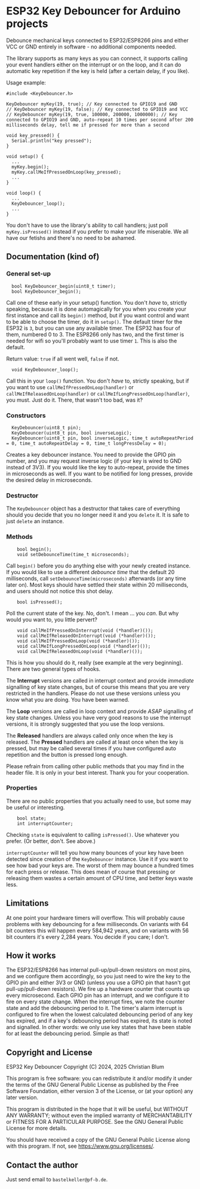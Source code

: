 # ESP32 Key Debouncer for Arduino projects
Debounce mechanical keys connected to ESP32/ESP8266 pins and either VCC or GND entirely in software - no additional components needed.

The library supports as many keys as you can connect, it supports calling your event handlers either on the interrupt or on the loop, and it can do automatic key repetition if the key is held (after a certain delay, if you like).

Usage example:

```
#include <KeyDebouncer.h>

KeyDebouncer myKey(19, true); // Key connected to GPIO19 and GND
// KeyDebouncer myKey(19, false); // Key connected to GPIO19 and VCC
// KeyDebouncer myKey(19, true, 100000, 200000, 1000000); // Key connected to GPIO19 and GND, auto-repeat 10 times per second after 200 milliseconds delay, tell me if pressed for more than a second

void key_pressed() {
  Serial.println("key pressed");
}

void setup() {
  ...
  myKey.begin();
  myKey.callMeIfPressedOnLoop(key_pressed);
  ...
}

void loop() {
  ...
  KeyDebouncer_loop();
  ...
}
```

You don't have to use the library's ability to call handlers; just poll `myKey.isPressed()` instead if you prefer to make your life miserable.
We all have our fetishs and there's no need to be ashamed.

## Documentation (kind of)

### General set-up

```
  bool KeyDebouncer_begin(uint8_t timer);
  bool KeyDebouncer_begin();
```

Call one of these early in your setup() function. You don't _have_ to, strictly speaking, because it is done automagically for you
when you create your first instance and call its `begin()` method, but if you want control and want to be able to choose the
timer, do it in `setup()`. The default timer for the ESP32 is `3`, but you can use any available timer. The ESP32 has four of them,
numbered 0 to 3. The ESP8266 only has two, and the first timer is needed for wifi so you'll probably want to use timer `1`.
This is also the default.

Return value: `true` if all went well, `false` if not.

```
  void KeyDebouncer_loop();
```

Call this in your `loop()` function. You don't _have_ to, strictly speaking, but if you want to use `callMeIfPressedOnLoop(handler)`
or `callMeIfReleasedOnLoop(handler)` or `callMeIfLongPressedOnLoop(handler)`, you must. Just do it. There, that wasn't too bad, was it?

### Constructors

```
  KeyDebouncer(uint8_t pin);
  KeyDebouncer(uint8_t pin, bool inverseLogic);
  KeyDebouncer(uint8_t pin, bool inverseLogic, time_t autoRepeatPeriod = 0, time_t autoRepeatDelay = 0, time_t longPressDelay = 0);
```

Creates a key debouncer instance. You need to provide the GPIO pin number, and you may request inverse logic (if your key is wired to GND instead of 3V3).
If you would like the key to auto-repeat, provide the times in microseconds as well. If you want to be notified for long presses, provide the desired
delay in microseconds.

### Destructor

The `KeyDebouncer` object has a destructor that takes care of everything should you decide that you no longer need it and you `delete` it.
It is safe to just `delete` an instance.

### Methods

```
    bool begin();
    void setDebounceTime(time_t microseconds);
```

Call `begin()` before you do anything else with your newly created instance. If you would like to use a different _debounce time_ that the default 20 milliseconds, call `setDebounceTime(microseconds)` afterwards (or any time later on). Most keys should have settled their state within 20 milliseconds,
and users should not notice this shot delay.

```
    bool isPressed();
```

Poll the current state of the key. No, don't. I mean ... you _can_. But why would you want to, you little pervert?

```
    void callMeIfPressedOnInterrupt(void (*handler)());
    void callMeIfReleasedOnInterrupt(void (*handler)());
    void callMeIfPressedOnLoop(void (*handler)());
    void callMeIfLongPressedOnLoop(void (*handler)());
    void callMeIfReleasedOnLoop(void (*handler)());
```

This is how you should do it, really (see example at the very beginning). There are two general types of hooks.

The __Interrupt__ versions are called in interrupt context and provide _immediate_ signalling of key state changes,
but of course this means that you are very restricted in the handlers. Please do not use these versions unless you know what you are doing.
You have been warned.

The __Loop__ versions are called in loop context and provide _ASAP_ signalling of key state changes. Unless you have very good reasons
to use the interrupt versions, it is strongly suggested that you use the loop versions.

The __Released__ handlers are always called only once when the key is released. The __Pressed__ handlers are called at least once when the
key is pressed, but may be called several times if you have configured auto repetition and the button is pressed long enough.

Please refrain from calling other public methods that you may find in the header file. It is only in your best interest. Thank you for your cooperation.

### Properties

There are no public properties that you actually need to use, but some may be useful or interesting.

```
    bool state;
    int interruptCounter;
```

Checking `state` is equivalent to calling `isPressed()`. Use whatever you prefer. (Or better, don't. See above.)

`interruptCounter` will tell you how many bounces of your key have been detected since creation of the `KeyDebouncer` instance.
Use it if you want to see how bad your keys are. The worst of them may bounce a hundred times for each press or release.
This does mean of course that pressing or releasing them wastes a certain amount of CPU time, and better keys waste less.

## Limitations

At one point your hardware timers will overflow. This will probably cause problems with key debouncing for a few milliseconds.
On variants with 64 bit counters this will happen every 584,942 years, and on variants with 56 bit counters it's every 2,284 years.
You decide if you care; I don't.

## How it works

The ESP32/ESP8266 has internal pull-up/pull-down resistors on most pins, and we configure them accordingly, so
you just need to wire the key to the GPIO pin and either 3V3 or GND (unless you use a GPIO pin that hasn't got pull-up/pull-down
resistors). We fire up a hardware counter that counts up every microsecond. Each GPIO pin has an interrupt, and we configure it
to fire on every state change. When the interrupt fires, we note the counter state and add the debouncing period to it.
The timer's alarm interrupt is configured to fire when the lowest calculated debouncing period of any key has expired, and if
a key's debouncing period has expired, its state is noted and signalled. In other words: we only use key states that have
been stable for at least the debouncing period. Simple as that!

## Copyright and License

ESP32 Key Debouncer
Copyright (C) 2024, 2025 Christian Blum

This program is free software: you can redistribute it and/or modify
it under the terms of the GNU General Public License as published by
the Free Software Foundation, either version 3 of the License, or
(at your option) any later version.

This program is distributed in the hope that it will be useful,
but WITHOUT ANY WARRANTY; without even the implied warranty of
MERCHANTABILITY or FITNESS FOR A PARTICULAR PURPOSE.  See the
GNU General Public License for more details.

You should have received a copy of the GNU General Public License
along with this program.  If not, see <https://www.gnu.org/licenses/>.

## Contact the author

Just send email to `bastelkeller@pf-b.de`.
